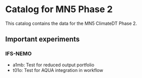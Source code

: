 # Catalog for MN5 Phase 2

This catalog contains the data for the MN5 ClimateDT Phase 2.

## Important experiments

### IFS-NEMO

- a1mb: Test for reduced output portfolio
- t01o: Test for AQUA integration in workflow